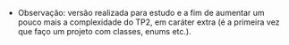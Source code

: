 - Observação: versão realizada para estudo e a fim de aumentar um pouco mais a complexidade do TP2, em caráter extra (é a primeira vez que faço um projeto com classes, enums etc.).
